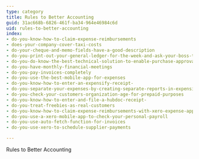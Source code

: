```yaml
---
type: category
title: Rules to Better Accounting
guid: 31ac668b-6826-461f-ba34-964e46984c6d
uid: rules-to-better-accounting
index:
- do-you-know-how-to-claim-expense-reimbursements
- does-your-company-cover-taxi-costs
- do-your-cheque-and-memo-fields-have-a-good-description
- do-you-print-out-your-general-ledger-for-the-week-and-ask-your-boss-to-initial
- do-you-do-know-the-best-technical-solution-to-enable-purchase-approvals
- do-you-have-monthly-financial-meetings
- do-you-pay-invoices-completely
- do-you-use-the-best-mobile-app-for-expenses
- do-you-know-how-to-enter-an-expensify-receipt-
- do-you-separate-your-expenses-by-creating-separate-reports-in-expensify
- do-you-check-your-customers-organization-age-for-prepaid-purposes
- do-you-know-how-to-enter-and-file-a-hubdoc-receipt-
- do-you-treat-freebies-as-real-customers
- do-you-know-how-to-claim-expense-reimbursements-with-xero-expense-app
- do-you-use-a-xero-mobile-app-to-check-your-personal-payroll
- do-you-use-auto-fetch-function-for-invoices
- do-you-use-xero-to-schedule-supplier-payments

---
```

Rules to Better Accounting


